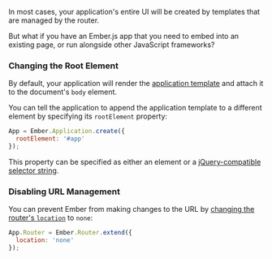 In most cases, your application's entire UI will be created by templates
that are managed by the router.

But what if you have an Ember.js app that you need to embed into an
existing page, or run alongside other JavaScript frameworks?

### Changing the Root Element

By default, your application will render the [application template](../../templates/the-application-template/) and attach it to
the document's `body` element.

You can tell the application to append the application template to a
different element by specifying its `rootElement` property:

```javascript
App = Ember.Application.create({
  rootElement: '#app'
});
```

This property can be specified as either an element or a
[jQuery-compatible selector string](http://api.jquery.com/category/selectors/).

### Disabling URL Management

You can prevent Ember from making changes to the URL by [changing the router's `location`](../../routing/specifying-the-location-api/) to
`none`:

```javascript
App.Router = Ember.Router.extend({
  location: 'none'
});
```
